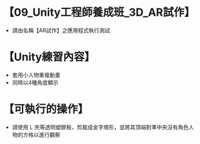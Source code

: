 # 【09_Unity工程師養成班_3D_AR試作】  
* 請由名稱【AR試作】之應用程式執行測試

# 【Unity練習內容】  
* 套用小人物重複動畫
* 同時以4種角度顯示

# 【可執行的操作】  
* 請使用 L 夾等透明塑膠板，剪裁成金字塔形，並將其頂端對準中央沒有角色人物的方格以進行觀察
